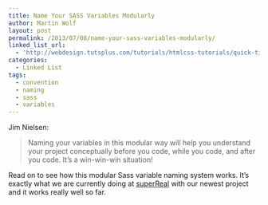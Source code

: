 ```yaml
---
title: Name Your SASS Variables Modularly
author: Martin Wolf
layout: post
permalink: /2013/07/08/name-your-sass-variables-modularly/
linked_list_url:
  - 'http://webdesign.tutsplus.com/tutorials/htmlcss-tutorials/quick-tip-name-your-sass-variables-modularly/?utm_source=CSS-Weekly&utm_campaign=Issue-66&utm_medium=email'
categories:
  - Linked List
tags:
  - convention
  - naming
  - sass
  - variables
---
```

<p class="linked-list-quote-author">
  Jim Nielsen:
</p>

> Naming your variables in this modular way will help you understand your project conceptually before you code, while you code, and after you code. It’s a win-win-win situation!

Read on to see how this modular Sass variable naming system works. It&#8217;s exactly what we are currently doing at [superReal][1] with our newest project and it works really well so far.

 [1]: http://superreal.de